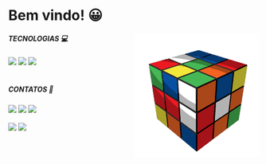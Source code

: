 # Bem vindo! 😀

<img src="cube.gif" min-width="250px" max-width="250px" width="250px" align="right" alt="Computador iuriCode">

<!--![cube](/cube.gif)-->
<!--<a href="url"><img src="cube.gif" align="right" height="100" width="100" ></a>-->

<div style="display: inline_block">  
  <strong><h5> TECNOLOGIAS 💻</h5></strong> 
  <img height="30em" src="https://img.shields.io/badge/Python-3776AB?style=for-the-badge&logo=python&logoColor=white"/>
  <img height="30em" src="https://img.shields.io/badge/Java-ED8B00?style=for-the-badge&logo=java&logoColor=white"/>
  <img height="30em" src="https://img.shields.io/badge/Django-092E20?style=for-the-badge&logo=django&logoColor=green"/>
</div>

<br>

<div style="display: inline_block">  
  <strong><h5>CONTATOS 📱</h5></strong>  
  <a href="https://www.linkedin.com/in/barbarabritosz/"> <img height="20" src="https://img.shields.io/badge/LinkedIn-0077B5?style=for-the-   badge&logo=linkedin&logoColor=white"></a> 
  <a href="https://www.linkedin.com/in/barbarabritosz/"> <img height="20" src="https://img.shields.io/badge/Messenger-00B2FF?style=for-thebadge&logo=messenger&logoColor=white"></a> 
  <a href = "mailto: barbarabritosz@hotmail.com"> <img height="20" src = "https://img.shields.io/badge/Gmail-D14836?style=for-the-badge&logo=gmail&logoColor=white"></a>
</div>
 
<br>
 
<div>
  <img height="180em" src="https://github-readme-stats.vercel.app/api?username=BarbaraBrito&show_icons=true&theme=tokyonight"/>
  <img height="120em" src="https://github-readme-stats.vercel.app/api/top-langs/?username=BarbaraBrito&layout=compact&theme=tokyonight"/>
</div>
